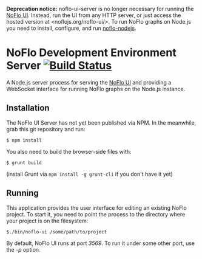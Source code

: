 **Deprecation notice:** noflo-ui-server is no longer necessary for running the [NoFlo UI](https://github.com/noflo/noflo-ui). Instead, run the UI from any HTTP server, or just access the hosted version at <noflojs.org/noflo-ui/>. To run NoFlo graphs on Node.js you need to install, configure, and run [noflo-nodejs](https://github.com/noflo/noflo-nodejs).

NoFlo Development Environment Server [![Build Status](https://travis-ci.org/noflo/noflo-ui-server.png?branch=master)](https://travis-ci.org/noflo/noflo-ui-server)
====================================

A Node.js server process for serving the [NoFlo UI](https://github.com/noflo/noflo-ui) and providing a WebSocket interface for running NoFlo graphs on the Node.js instance.

## Installation

The NoFlo UI Server has not yet been published via NPM. In the meanwhile, grab this git repository and run:

    $ npm install

You also need to build the browser-side files with:

    $ grunt build

(install Grunt via `npm install -g grunt-cli` if you don't have it yet)

## Running

This application provides the user interface for editing an existing NoFlo project. To start it, you need to point the process to the directory where your project is on the filesystem:

    $./bin/noflo-ui /some/path/to/project

By default, NoFlo UI runs at port *3569*. To run it under some other port, use the *-p* option.

